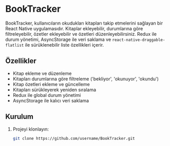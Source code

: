 # BookTracker

BookTracker, kullanıcıların okudukları kitapları takip etmelerini sağlayan bir React Native uygulamasıdır. Kitaplar ekleyebilir, durumlarına göre filtreleyebilir, özetler ekleyebilir ve özetleri düzenleyebilirsiniz. Redux ile durum yönetimi, AsyncStorage ile veri saklama ve `react-native-draggable-flatlist` ile sürüklenebilir liste özellikleri içerir.

## Özellikler

- Kitap ekleme ve düzenleme
- Kitapları durumlarına göre filtreleme ('bekliyor', 'okunuyor', 'okundu')
- Kitap özetleri ekleme ve güncelleme
- Kitapları sürükleyerek yeniden sıralama
- Redux ile global durum yönetimi
- AsyncStorage ile kalıcı veri saklama

## Kurulum

1. Projeyi klonlayın:
   ```bash
   git clone https://github.com/username/BookTracker.git

